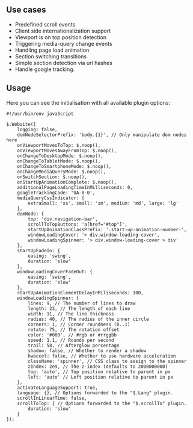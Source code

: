<!-- region modline

vim: set tabstop=4 shiftwidth=4 expandtab:
vim: foldmethod=marker foldmarker=region,endregion:

endregion

region header

Copyright Torben Sickert 16.12.2012

License
   This library written by Torben Sickert stand under a creative commons
   naming 3.0 unported license.
   see http://creativecommons.org/licenses/by/3.0/deed.de

endregion -->

Use cases<!--deDE:Einsatzmöglichkeiten--><!--frFR:But-->
--------------------------------------------------------

*   Predefined scroll events
    <!--deDE:Vordefinierte Scroll-Events-->
*   Client side internationalization support
    <!--deDE:Klientseitiger Internationalisierungs-Support-->
*   Viewport is on top position detection
    <!--deDE:
        Erkennung wenn der sichbare Bereich der Website am obigen Rand ist und
        setzten entsprechender Events
    -->
*   Triggering media-query change events
    <!--deDE:
        Auslösen von definierten Events wenn media-querys im responsive Design
        gewechselt werden.
    -->
*   Handling page load animation
    <!--deDE:
        Ermöglichen von Animationen während die Webanwendung im Hintergrund
        geladen wird.
    -->
*   Section switching transitions
    <!--deDE:Animationen zum Übergang einzelner Sektionen-->
*   Simple section detection via url hashes
    <!--deDE:Erkennung der aktuellen Sektion anhand url Hashes-->
*   Handle google tracking.<!--deDE:Verbindung zu google tracking.-->

Usage<!--deDE:Verwendung-->
---------------------------

Here you can see the initialisation with all available plugin options:
<!--deDE:
    Hier werden alle möglichen Optionen die beim Initialisieren des Plugins
    gesetzt werden können angegeben:
-->

    #!/usr/bin/env javaScript

    $.Website({
        logging: false,
        domNodeSelectorPrefix: 'body.{1}', // Only manipulate dom nodes here
        onViewportMovesToTop: $.noop(),
        onViewportMovesAwayFromTop: $.noop(),
        onChangeToDesktopMode: $.noop(),
        onChangeToTabletMode: $.noop(),
        onChangeToSmartphoneMode: $.noop(),
        onChangeMediaQueryMode: $.noop(),
        onSwitchSection: $.noop(),
        onStartUpAnimationComplete: $.noop(),
        additionalPageLoadingTimeInMilliseconds: 0,
        googleTrackingCode: 'UA-0-0',
        mediaQueryCssIndicator: {
            extraSmall: 'xs', small: 'sm', medium: 'md', large: 'lg'
        },
        domNode: {
            top: 'div.navigation-bar',
            scrollToTopButtons: 'a[href="#top"]',
            startUpAnimationClassPrefix: '.start-up-animation-number-',
            windowLoadingCover: '> div.window-loading-cover',
            windowLoadingSpinner: '> div.window-loading-cover > div'
        },
        startUpFadeIn: {
            easing: 'swing',
            duration: 'slow'
        },
        windowLoadingCoverFadeOut: {
            easing: 'swing',
            duration: 'slow'
        },
        startUpAnimationElementDelayInMiliseconds: 100,
        windowLoadingSpinner: {
            lines: 9, // The number of lines to draw
            length: 23, // The length of each line
            width: 11, // The line thickness
            radius: 40, // The radius of the inner circle
            corners: 1, // Corner roundness (0..1)
            rotate: 75, // The rotation offset
            color: '#000', // #rgb or #rrggbb
            speed: 1.1, // Rounds per second
            trail: 58, // Afterglow percentage
            shadow: false, // Whether to render a shadow
            hwaccel: false, // Whether to use hardware acceleration
            className: 'spinner', // CSS class to assign to the spinner
            zIndex: 2e9, // The z-index (defaults to 2000000000)
            top: 'auto', // Top position relative to parent in px
            left: 'auto' // Left position relative to parent in px
        },
        activateLanguageSupport: true,
        language: {}, // Options forwarded to the "$.Lang" plugin.
        scrollInLinearTime: false,
        scrollToTop: { // Options forwarded to the "$.scrollTo" plugin.
            duration: 'slow'
        }
    });
